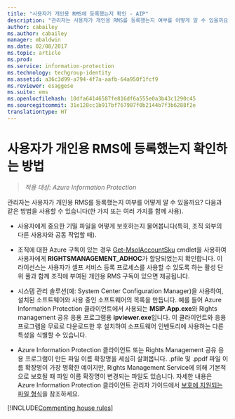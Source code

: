 ```yaml
---
title: "사용자가 개인용 RMS에 등록했는지 확인 - AIP"
description: "관리자는 사용자가 개인용 RMS를 등록했는지 여부를 어떻게 알 수 있을까요? 이 문서에서 설명하는 방법 중 하나를 사용하거나 여러 방법을 조합하여 사용할 수 있습니다."
author: cabailey
ms.author: cabailey
manager: mbaldwin
ms.date: 02/08/2017
ms.topic: article
ms.prod: 
ms.service: information-protection
ms.technology: techgroup-identity
ms.assetid: a36c3d99-a794-4f7a-aafb-64a950f1fcf9
ms.reviewer: esaggese
ms.suite: ems
ms.openlocfilehash: 10dfa64146587fe816df6a555e0a3b43c1290c45
ms.sourcegitcommit: 31e128cc1b917bf767987f0b2144b7f3b6288f2e
translationtype: HT
---
```

# <a name="how-to-find-out-if-your-users-have-signed-up-for-rms-for-individuals"></a>사용자가 개인용 RMS에 등록했는지 확인하는 방법

>*적용 대상: Azure Information Protection*

관리자는 사용자가 개인용 RMS를 등록했는지 여부를 어떻게 알 수 있을까요? 다음과 같은 방법을 사용할 수 있습니다(한 가지 또는 여러 가지를 함께 사용).

-   사용자에게 중요한 기밀 파일을 어떻게 보호하는지 물어봅니다(특히, 조직 외부의 다른 사용자와 공동 작업할 때).

-   조직에 대한 Azure 구독이 있는 경우 [Get-MsolAccountSku](https://msdn.microsoft.com/library/azure/dn194118.aspx) cmdlet을 사용하여 사용자에게 **RIGHTSMANAGEMENT_ADHOC**가 할당되었는지 확인합니다. 이 라이선스는 사용자가 셀프 서비스 등록 프로세스를 사용할 수 있도록 하는 활성 단위 풀과 함께 조직에 부여된 개인용 RMS 구독이 있으면 제공됩니다.

-   시스템 관리 솔루션(예: System Center Configuration Manager)을 사용하여, 설치된 소프트웨어와 사용 중인 소프트웨어의 목록을 만듭니다. 예를 들어 Azure Information Protection 클라이언트에서 사용되는 **MSIP.App.exe**와 Rights management 공유 응용 프로그램용 **ipviewer.exe**입니다. 이 클라이언트와 응용 프로그램을 무료로 다운로드한 후 설치하여 소프트웨어 인벤토리에 사용하는 다른 특성을 식별할 수 있습니다.

-   Azure Information Protection 클라이언트 또는 Rights Management 공유 응용 프로그램이 만든 파일 이름 확장명을 세심히 살펴봅니다. .pfile 및 .ppdf 파일 이름 확장명이 가장 명확한 예이지만, Rights Management Service에 의해 기본적으로 보호될 때 파일 이름 확장명이 변경되는 파일도 있습니다. 자세한 내용은 Azure Information Protection 클라이언트 관리자 가이드에서 [보호에 지원되는 파일 형식](../rms-client/client-admin-guide-file-types.md#file-types-supported-for-protection)을 참조하세요.

[!INCLUDE[Commenting house rules](../includes/houserules.md)]